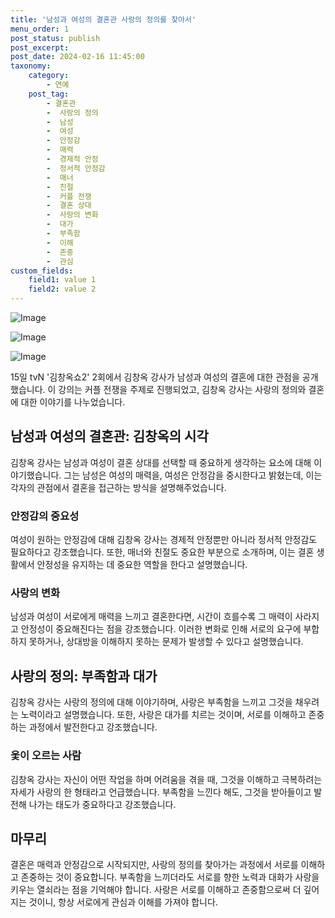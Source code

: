 ```yaml
---
title: '남성과 여성의 결혼관 사랑의 정의를 찾아서'
menu_order: 1
post_status: publish
post_excerpt: 
post_date: 2024-02-16 11:45:00
taxonomy:
    category:
        - 연예
    post_tag:
        - 결혼관
        -  사랑의 정의
        -  남성
        -  여성
        -  안정감
        -  매력
        -  경제적 안정
        -  정서적 안정감
        -  매너
        -  친절
        -  커플 전쟁
        -  결혼 상대
        -  사랑의 변화
        -  대가
        -  부족함
        -  이해
        -  존중
        -  관심
custom_fields:
    field1: value 1
    field2: value 2
---
```


![Image](https://mimgnews.pstatic.net/image/311/2024/02/16/0001692168_001_20240216082101305.jpg?type=w540)

![Image](https://ssl.pstatic.net/mimgnews/image/311/2024/02/16/0001692168_002_20240216082101368.jpg?type=w540)

![Image](https://mimgnews.pstatic.net/image/311/2024/02/16/0001692168_003_20240216082101448.jpg?type=w540)

15일 tvN '김창옥쇼2' 2회에서 김창옥 강사가 남성과 여성의 결혼에 대한 관점을 공개했습니다. 이 강의는 커플 전쟁을 주제로 진행되었고, 김창옥 강사는 사랑의 정의와 결혼에 대한 이야기를 나누었습니다.
## 남성과 여성의 결혼관: 김창옥의 시각
김창옥 강사는 남성과 여성이 결혼 상대를 선택할 때 중요하게 생각하는 요소에 대해 이야기했습니다. 그는 남성은 여성의 매력을, 여성은 안정감을 중시한다고 밝혔는데, 이는 각자의 관점에서 결혼을 접근하는 방식을 설명해주었습니다.
### 안정감의 중요성
여성이 원하는 안정감에 대해 김창옥 강사는 경제적 안정뿐만 아니라 정서적 안정감도 필요하다고 강조했습니다. 또한, 매너와 친절도 중요한 부분으로 소개하며, 이는 결혼 생활에서 안정성을 유지하는 데 중요한 역할을 한다고 설명했습니다.
### 사랑의 변화
남성과 여성이 서로에게 매력을 느끼고 결혼한다면, 시간이 흐를수록 그 매력이 사라지고 안정성이 중요해진다는 점을 강조했습니다. 이러한 변화로 인해 서로의 요구에 부합하지 못하거나, 상대방을 이해하지 못하는 문제가 발생할 수 있다고 설명했습니다.
## 사랑의 정의: 부족함과 대가
김창옥 강사는 사랑의 정의에 대해 이야기하며, 사랑은 부족함을 느끼고 그것을 채우려는 노력이라고 설명했습니다. 또한, 사랑은 대가를 치르는 것이며, 서로를 이해하고 존중하는 과정에서 발전한다고 강조했습니다.
### 옻이 오르는 사람
김창옥 강사는 자신이 어떤 작업을 하며 어려움을 겪을 때, 그것을 이해하고 극복하려는 자세가 사랑의 한 형태라고 언급했습니다. 부족함을 느낀다 해도, 그것을 받아들이고 발전해 나가는 태도가 중요하다고 강조했습니다.
## 마무리
결혼은 매력과 안정감으로 시작되지만, 사랑의 정의를 찾아가는 과정에서 서로를 이해하고 존중하는 것이 중요합니다. 부족함을 느끼더라도 서로를 향한 노력과 대화가 사랑을 키우는 열쇠라는 점을 기억해야 합니다. 사랑은 서로를 이해하고 존중함으로써 더 깊어지는 것이니, 항상 서로에게 관심과 이해를 가져야 합니다.
